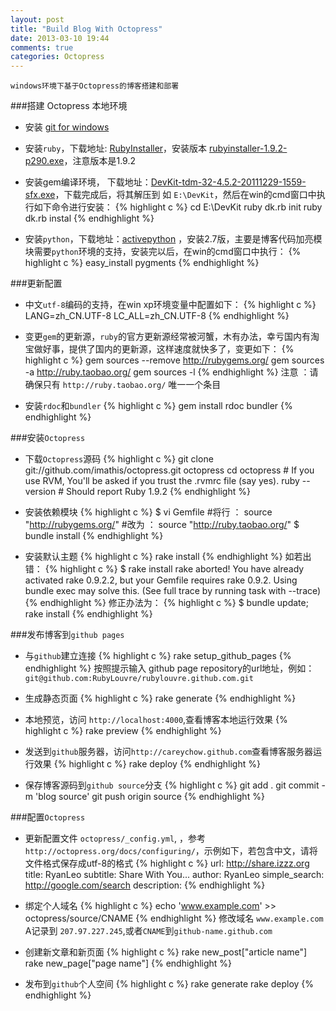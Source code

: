 ```yaml
---
layout: post
title: "Build Blog With Octopress"
date: 2013-03-10 19:44
comments: true
categories: Octopress
---
```

`windows环境下基于Octopress的博客搭建和部署`

###搭建 Octopress 本地环境
* 安装 [git for windows](http://help.github.com/win-set-up-git/)

* 安装`ruby`，下载地址: [RubyInstaller](http://rubyforge.org/frs/?group_id=167)，安装版本 [rubyinstaller-1.9.2-p290.exe](http://rubyforge.org/frs/download.php/75127/rubyinstaller-1.9.2-p290.exe)，注意版本是1.9.2
<!-- more -->
* 安装gem编译环境， 下载地址：[DevKit-tdm-32-4.5.2-20111229-1559-sfx.exe](https://github.com/downloads/oneclick/rubyinstaller/DevKit-tdm-32-4.5.2-20111229-1559-sfx.exe)，下载完成后，将其解压到 如 `E:\DevKit`，然后在win的cmd窗口中执行如下命令进行安装：
{% highlight c %}
cd E:\DevKit
ruby dk.rb init
ruby dk.rb instal
{% endhighlight %}

* 安装`python`，下载地址：[activepython](http://www.activestate.com/activepython) ，安装2.7版，主要是博客代码加亮模块需要`python`环境的支持，安装完以后，在win的cmd窗口中执行：
{% highlight c %}
 easy_install pygments 
{% endhighlight %}

###更新配置

* 中文`utf-8`编码的支持，在win xp环境变量中配置如下：
{% highlight c %}
LANG=zh_CN.UTF-8
LC_ALL=zh_CN.UTF-8
{% endhighlight %}

* 变更`gem`的更新源，`ruby`的官方更新源经常被河蟹，木有办法，幸亏国内有淘宝做好事，提供了国内的更新源，这样速度就快多了，变更如下：
{% highlight c %}
gem sources --remove http://rubygems.org/
gem sources -a http://ruby.taobao.org/
gem sources -l
{% endhighlight %}
注意 ：请确保只有 `http://ruby.taobao.org/` 唯一一个条目

* 安装`rdoc`和`bundler`
{% highlight c %}
gem install rdoc bundler
{% endhighlight %}

###安装`Octopress`

* 下载`Octopress`源码
{% highlight c %}
git clone git://github.com/imathis/octopress.git octopress
cd octopress # If you use RVM, You'll be asked if you trust the .rvmrc file (say yes).
ruby --version # Should report Ruby 1.9.2
{% endhighlight %}

* 安装依赖模块
{% highlight c %}
$ vi Gemfile
#将行 ： source "http://rubygems.org/"
#改为 ： source "http://ruby.taobao.org/"
$ bundle install
{% endhighlight %}

* 安装默认主题
{% highlight c %}
rake install
{% endhighlight %}
如若出错：
{% highlight c %}
$ rake install
rake aborted!
You have already activated rake 0.9.2.2, but your Gemfile requires rake 0.9.2. Using bundle exec may solve this.
(See full trace by running task with --trace)
{% endhighlight %}
修正办法为：
{% highlight c %}
$ bundle update; rake install
{% endhighlight %}

###发布博客到`github pages`

* 与`github`建立连接
{% highlight c %}
rake setup_github_pages
{% endhighlight %}
按照提示输入 github page repository的url地址，例如：`git@github.com:RubyLouvre/rubylouvre.github.com.git`

* 生成静态页面
{% highlight c %}
rake generate
{% endhighlight %}

* 本地预览，访问 `http://localhost:4000`,查看博客本地运行效果
{% highlight c %}
rake preview
{% endhighlight %}

* 发送到`github`服务器，访问`http://careychow.github.com`查看博客服务器运行效果
{% highlight c %}
rake deploy
{% endhighlight %}

* 保存博客源码到`github source`分支
{% highlight c %}
git add .
git commit -m 'blog source'
git push origin source
{% endhighlight %}

###配置`Octopress`

* 更新配置文件 `octopress/_config.yml`, ，参考`http://octopress.org/docs/configuring/`，示例如下，若包含中文，请将文件格式保存成utf-8的格式
{% highlight c %}
url: http://share.izzz.org
title: RyanLeo
subtitle: Share With You...
author: RyanLeo
simple_search: http://google.com/search
description:
{% endhighlight %}
* 绑定个人域名
{% highlight c %}
echo 'www.example.com' >> octopress/source/CNAME
{% endhighlight %}
修改域名 `www.example.com` A记录到 `207.97.227.245`,或者`CNAME`到`github-name.github.com`

* 创建新文章和新页面
{% highlight c %}
rake new_post["article name"]
rake new_page["page name"]
{% endhighlight %}
* 发布到`github`个人空间
{% highlight c %}
rake generate
rake deploy
{% endhighlight %}